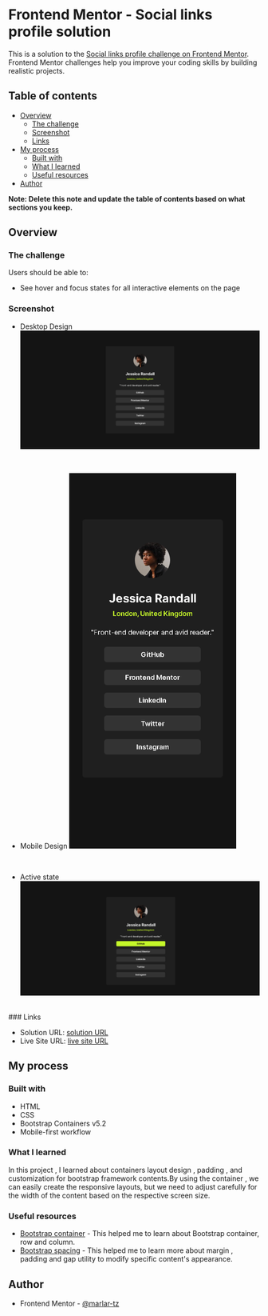 # Frontend Mentor - Social links profile solution

This is a solution to the [Social links profile challenge on Frontend Mentor](https://www.frontendmentor.io/challenges/social-links-profile-UG32l9m6dQ). Frontend Mentor challenges help you improve your coding skills by building realistic projects. 

## Table of contents

- [Overview](#overview)
  - [The challenge](#the-challenge)
  - [Screenshot](#screenshot)
  - [Links](#links)
- [My process](#my-process)
  - [Built with](#built-with)
  - [What I learned](#what-i-learned)
  - [Useful resources](#useful-resources)
- [Author](#author)


**Note: Delete this note and update the table of contents based on what sections you keep.**

## Overview

### The challenge

Users should be able to:

- See hover and focus states for all interactive elements on the page

### Screenshot

- Desktop Design
![Desktop design](./design/created-byML/Desktop-design%20by%20ml.png)
<br>

- Mobile Design
![Mobile design](./design/created-byML/Mobile-design%20by%20ml.png)
<br>

- Active state
![Active state](./design/created-byML/active-state.png)
<br>
### Links

- Solution URL: [solution URL](https://www.frontendmentor.io/solutions/sociallinkprofilepage-using-bootstrap-framework-Idu0kk1BHR)
- Live Site URL: [live site URL](https://marlar-tz.github.io/Social_Link_Profile_Page/)

## My process

### Built with

- HTML
- CSS
- Bootstrap Containers v5.2
- Mobile-first workflow

### What I learned

In this project , I learned about containers layout design , padding , and customization for bootstrap framework contents.By using the container , we can easily create the responsive layouts, but we need to adjust carefully for  the width of the content based on the respective screen size.

### Useful resources

- [Bootstrap container](https://getbootstrap.com/docs/5.2/layout/containers/) - This helped me to learn about Bootstrap container, row and column.
- [Bootstrap spacing](https://getbootstrap.com/docs/5.2/utilities/spacing/) - This helped me to learn more about margin , padding and gap utility to modify specific content's appearance.

## Author

- Frontend Mentor - [@marlar-tz](https://www.frontendmentor.io/profile/marlar-tz)

